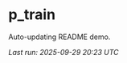 # p_train

Auto-updating README demo.

<!--START_SECTION:status-->
_Last run: 2025-09-29 20:23 UTC_
<!--END_SECTION:status-->












































































































































































































































































































































































































































































































































































































































































































































































































































































